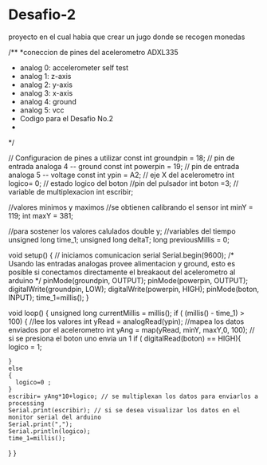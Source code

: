 Desafio-2
=========

proyecto en el cual habia que crear un jugo donde se recogen monedas 


/**
*coneccion de pines del acelerometro ADXL335
 * analog 0: accelerometer self test
 * analog 1: z-axis
 * analog 2: y-axis
 * analog 3: x-axis
 * analog 4: ground
 * analog 5: vcc
 * Codigo para el Desafio No.2
 * 
 */

// Configuracion de pines a utilizar
const int groundpin = 18;             // pin de entrada analoga 4 -- ground
const int powerpin = 19;              // pin de entrada analoga 5 -- voltage
const int ypin = A2;                  // eje X del acelerometro
int logico= 0; // estado logico del boton
//pin del pulsador
int boton =3;
// variable de multiplexacion
int escribir;

//valores minimos y maximos
//se obtienen calibrando el sensor
int minY = 119;
int maxY = 381;

//para sostener los valores calulados
double y;
//variables del tiempo
unsigned long time_1;
unsigned long deltaT;
long previousMillis = 0;


void setup()
{
  // iniciamos comunicacion serial
  Serial.begin(9600);
  /*
  Usando las entradas analogas provee alimentacion y ground, esto es posible si conectamos directamente
  el breakaout del acelerometro al arduino
  */
  pinMode(groundpin, OUTPUT);
  pinMode(powerpin, OUTPUT);
  digitalWrite(groundpin, LOW);
  digitalWrite(powerpin, HIGH);
  pinMode(boton, INPUT);
  time_1=millis();
}

void loop()
{
  unsigned long currentMillis = millis();
  if ( (millis() - time_1) > 100)
  {
    //lee los valores
    int yRead = analogRead(ypin);
    //mapea los datos enviados por el acelerometro
    int yAng = map(yRead, minY, maxY,0, 100);
    // si se presiona el boton uno envia un 1
    if ( digitalRead(boton) == HIGH){
      logico = 1;

    }
    else
    {
      logico=0 ;   
    }
    escribir= yAng*10+logico; // se multiplexan los datos para enviarlos a processing
    Serial.print(escribir); // si se desea visualizar los datos en el monitor serial del arduino
    Serial.print(",");
    Serial.println(logico);
    time_1=millis();

  }
}



